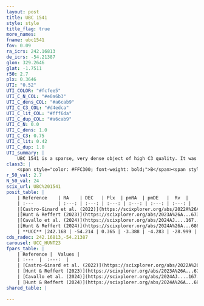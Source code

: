 ```yaml
---
layout: post
title: UBC 1541
style: style
title_flag: true
more_names: 
fname: ubc1541
fov: 0.09
ra_icrs: 242.16813
de_icrs: -54.21387
glon: 329.2646
glat: -1.7511
r50: 2.7
plx: 0.3646
UTI: "0.52"
UTI_COLOR: "#fcfee5"
UTI_C_N_COL: "#e0a6b3"
UTI_C_dens_COL: "#a6cab9"
UTI_C_C3_COL: "#d4edca"
UTI_C_lit_COL: "#fff6da"
UTI_C_dup_COL: "#a6cab9"
UTI_C_N: 0.0
UTI_C_dens: 1.0
UTI_C_C3: 0.75
UTI_C_lit: 0.42
UTI_C_dup: 1.0
UTI_summary: |
    UBC 1541 is a sparse, very dense object of high C3 quality. It was recently reported in the literature.<br><br><span style="color: #99180f; font-weight: bold;">Warning: </span>contains less than 25 stars with <i>P>0.5</i> estimated.
class3: |
    <span style="color: #FFC300; font-weight: bold;">B</span><span style="color: green; font-weight: bold;">A</span>
r_50_val: 2.7
N_50_val: 24
scix_url: UBC%201541
posit_table: |
    | Reference    | RA    | DEC   | Plx  | pmRA  | pmDE   |  Rv  |
    | :---         | :---: | :---: | :---: | :---: | :---: | :---: |
    |[Castro-Ginard et al. (2022)](https://scixplorer.org/abs/2022A%26A...661A.118C) | 242.18 | -54.24 | 0.37 | -3.4 | -4.29 | -28.78 |
    |[Hunt & Reffert (2023)](https://scixplorer.org/abs/2023A%26A...673A.114H) | 242.157 | -54.223 | 0.364 | -3.405 | -4.298 | -29.053 |
    |[Cavallo et al. (2024)](https://scixplorer.org/abs/2024AJ....167...12C) | 242.176 | -54.224 | 0.364 | -- | -- | -- |
    |[Hunt & Reffert (2024)](https://scixplorer.org/abs/2024A%26A...686A..42H) | 242.157 | -54.223 | 0.364 | -3.405 | -4.298 | -29.053 |
    | **UCC** |242.168 | -54.214 | 0.365 | -3.388 | -4.283 | -28.999 | 
cds_radec: 242.16813,-54.21387
carousel: UCC_HUNT23
fpars_table: |
    | Reference |  Values |
    | :---  |  :---:  |
    | [Castro-Ginard et al. (2022)](https://scixplorer.org/abs/2022A%26A...661A.118C) | `AV=1.016, Dist=2775, logAge=8.616` |
    | [Hunt & Reffert (2023)](https://scixplorer.org/abs/2023A%26A...673A.114H) | `AV50=1.332, diffAV50=0.274, MOD50=11.97, logAge50=8.175` |
    | [Cavallo et al. (2024)](https://scixplorer.org/abs/2024AJ....167...12C) | `AV50=2.0, dMod50=10.92, logAge50=8.32, [Fe/H]50=-0.81` |
    | [Hunt & Reffert (2024)](https://scixplorer.org/abs/2024A%26A...686A..42H) | `MassJ=248.715` |
shared_table: |
    
---
```

